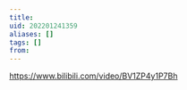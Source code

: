 ```yaml
---
title: 
uid: 202201241359
aliases: []
tags: []
from: 
---
```

https://www.bilibili.com/video/BV1ZP4y1P7Bh